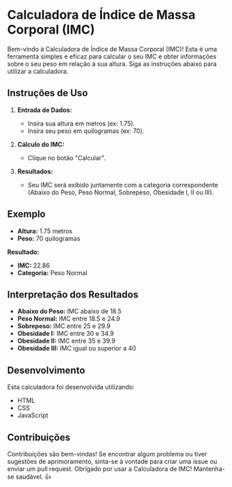 # Calculadora de Índice de Massa Corporal (IMC)

Bem-vindo à Calculadora de Índice de Massa Corporal (IMC)! Esta é uma ferramenta simples e eficaz para calcular o seu IMC e obter informações sobre o seu peso em relação à sua altura. Siga as instruções abaixo para utilizar a calculadora.

## Instruções de Uso

1. **Entrada de Dados:**
   - Insira sua altura em metros (ex: 1.75).
   - Insira seu peso em quilogramas (ex: 70).

2. **Cálculo do IMC:**
   - Clique no botão "Calcular".

3. **Resultados:**
   - Seu IMC será exibido juntamente com a categoria correspondente (Abaixo do Peso, Peso Normal, Sobrepeso, Obesidade I, II ou III).

## Exemplo

- **Altura:** 1.75 metros
- **Peso:** 70 quilogramas

**Resultado:**
- **IMC:** 22.86
- **Categoria:** Peso Normal

## Interpretação dos Resultados

- **Abaixo do Peso:** IMC abaixo de 18.5
- **Peso Normal:** IMC entre 18.5 e 24.9
- **Sobrepeso:** IMC entre 25 e 29.9
- **Obesidade I:** IMC entre 30 e 34.9
- **Obesidade II:** IMC entre 35 e 39.9
- **Obesidade III:** IMC igual ou superior a 40

## Desenvolvimento

Esta calculadora foi desenvolvida utilizando:
+ HTML
+ CSS
+ JavaScript

## Contribuições

Contribuições são bem-vindas! Se encontrar algum problema ou tiver sugestões de aprimoramento, sinta-se à vontade para criar uma issue ou enviar um pull request.
Obrigado por usar a Calculadora de IMC! Mantenha-se saudável. 👍